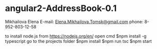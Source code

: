 # angular2-AddressBook-0.1 
Mikhailova Elena 
E-mail: Elena.Mikhailova.Tomsk@gmail.com 
phone: 8-952-803-12-58 

 to install node.js from https://nodejs.org/en/ 
open cmd 
   $npm install -g typescript 
go to the projects folder 
   $npm install 
   $npm run tsc 
   $npm start 